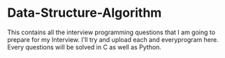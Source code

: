 # Data-Structure-Algorithm
This contains all the interview programming questions that I am going to prepare for my Interview.
I'll try and upload each and everyprogram here.
Every questions will be solved in C as well as Python.
